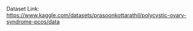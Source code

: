 Dataset Link: https://www.kaggle.com/datasets/prasoonkottarathil/polycystic-ovary-syndrome-pcos/data
